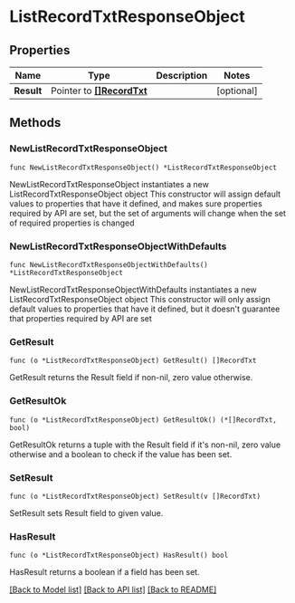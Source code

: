 # ListRecordTxtResponseObject

## Properties

Name | Type | Description | Notes
------------ | ------------- | ------------- | -------------
**Result** | Pointer to [**[]RecordTxt**](RecordTxt.md) |  | [optional] 

## Methods

### NewListRecordTxtResponseObject

`func NewListRecordTxtResponseObject() *ListRecordTxtResponseObject`

NewListRecordTxtResponseObject instantiates a new ListRecordTxtResponseObject object
This constructor will assign default values to properties that have it defined,
and makes sure properties required by API are set, but the set of arguments
will change when the set of required properties is changed

### NewListRecordTxtResponseObjectWithDefaults

`func NewListRecordTxtResponseObjectWithDefaults() *ListRecordTxtResponseObject`

NewListRecordTxtResponseObjectWithDefaults instantiates a new ListRecordTxtResponseObject object
This constructor will only assign default values to properties that have it defined,
but it doesn't guarantee that properties required by API are set

### GetResult

`func (o *ListRecordTxtResponseObject) GetResult() []RecordTxt`

GetResult returns the Result field if non-nil, zero value otherwise.

### GetResultOk

`func (o *ListRecordTxtResponseObject) GetResultOk() (*[]RecordTxt, bool)`

GetResultOk returns a tuple with the Result field if it's non-nil, zero value otherwise
and a boolean to check if the value has been set.

### SetResult

`func (o *ListRecordTxtResponseObject) SetResult(v []RecordTxt)`

SetResult sets Result field to given value.

### HasResult

`func (o *ListRecordTxtResponseObject) HasResult() bool`

HasResult returns a boolean if a field has been set.


[[Back to Model list]](../README.md#documentation-for-models) [[Back to API list]](../README.md#documentation-for-api-endpoints) [[Back to README]](../README.md)


